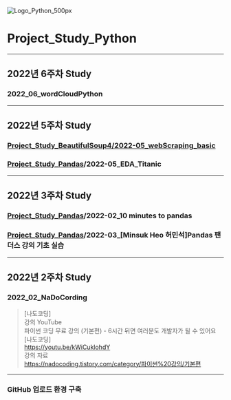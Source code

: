 ![Logo_Python_500px](https://user-images.githubusercontent.com/96277148/152209681-8c54e3dc-c6bf-4199-a859-9ff631b99c85.png)


# Project_Study_Python
---
## 2022년 6주차 Study
### 2022_06_wordCloudPython
---
## 2022년 5주차 Study
### [Project_Study_BeautifulSoup4/2022-05_webScraping_basic](https://github.com/zivary/Project_Study_BeautifulSoup4)

### [Project_Study_Pandas](https://github.com/zivary/Project_Study_Pandas)/2022-05_EDA_Titanic

---
## 2022년 3주차 Study
### [Project_Study_Pandas](https://github.com/zivary/Project_Study_Pandas)/2022-02_10 minutes to pandas 
### [Project_Study_Pandas](https://github.com/zivary/Project_Study_Pandas)/2022-03_[Minsuk Heo 허민석]Pandas 팬더스 강의 기초 실습
---
## 2022년 2주차 Study

### 2022_02_NaDoCording
>[나도코딩] \
>강의 YouTube \
>파이썬 코딩 무료 강의 (기본편) - 6시간 뒤면 여러분도 개발자가 될 수 있어요 [나도코딩] \
>https://youtu.be/kWiCuklohdY \
>강의 자료 \
>https://nadocoding.tistory.com/category/파이썬%20강의/기본편

---
### GitHub 업로드 환경 구축
